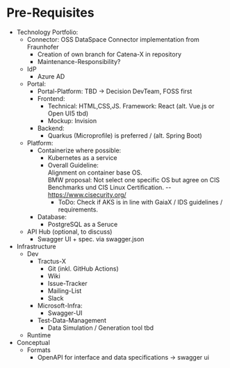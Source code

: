 # Pre-Requisites
* Technology Portfolio:
  * Connector: OSS DataSpace Connector implementation from Fraunhofer
    * Creation of own branch for Catena-X in repository
    * Maintenance-Responsibility?
  * IdP
    * Azure AD
  * Portal: 
    * Portal-Platform: TBD -> Decision DevTeam, FOSS first
    * Frontend: 
      * Technical: HTML,CSS,JS. Framework: React (alt. Vue.js or Open UI5 tbd)
      * Mockup: Invision
    * Backend:
      * Quarkus (Microprofile) is preferred / (alt. Spring Boot)
  * Platform:
    * Containerize where possible:
      * Kubernetes as a service
      * Overall Guideline: </br> 
        Alignment on container base OS. </br>
        BMW proposal: Not select one specific OS but agree on CIS Benchmarks und CIS Linux Certification. --https://www.cisecurity.org/
        * ToDo: Check if AKS is in line with GaiaX / IDS guidelines / requirements.
    * Database:
      * PostgreSQL as a Seruce
  * API Hub (optional, to discuss)
    * Swagger UI + spec. via swagger.json
* Infrastructure
  * Dev
    * Tractus-X
      * Git (inkl. GitHub Actions)
      * Wiki
      * Issue-Tracker
      * Mailing-List
      * Slack
    * Microsoft-Infra:
      * Swagger-UI
    * Test-Data-Management
      * Data Simulation / Generation tool tbd
  * Runtime
* Conceptual
  * Formats
    * OpenAPI for interface and data specifications -> swagger ui
